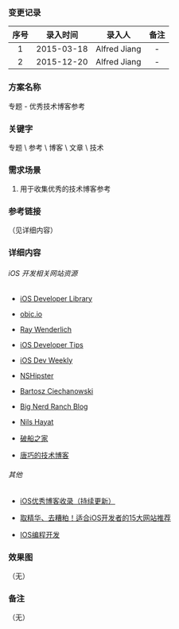 ### 变更记录

| 序号 | 录入时间 | 录入人 | 备注 |
|:--------:|:--------:|:--------:|:--------:|
| 1 | 2015-03-18 | Alfred Jiang | - |
| 2 | 2015-12-20 | Alfred Jiang | - |

### 方案名称

专题 - 优秀技术博客参考

### 关键字

专题 \ 参考 \ 博客 \ 文章 \ 技术

### 需求场景

1. 用于收集优秀的技术博客参考

### 参考链接
（见详细内容）

### 详细内容

###### iOS 开发相关网站资源

* [iOS Developer Library](https://developer.apple.com/library/)

* [objc.io](http://www.objc.io/)

* [Ray Wenderlich](http://www.raywenderlich.com)

* [iOS Developer Tips](http://iosdevelopertips.com/)

* [iOS Dev Weekly](http://iosdevweekly.com/)

* [NSHipster](http://nshipster.com/)

* [Bartosz Ciechanowski](http://ciechanowski.me)

* [Big Nerd Ranch Blog](http://blog.bignerdranch.com)

* [Nils Hayat](http://nilsou.com/)

* [破船之家](http://beyondvincent.com/)

* [唐巧的技术博客](http://blog.devtang.com/)

###### 其他

* [iOS优秀博客收录（持续更新）](http://www.cnblogs.com/pandas/p/4171475.html)

* [取精华、去糟粕！适合iOS开发者的15大网站推荐](http://www.kuqin.com/shuoit/20150313/345206.html)

* [IOS编程开发](http://ios.skyfox.org/)

### 效果图
（无）

### 备注
（无）
